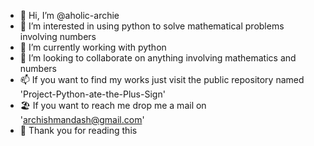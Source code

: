 - 👋 Hi, I’m @aholic-archie
- 👀 I’m interested in using python to solve mathematical problems involving numbers
- 🌱 I’m currently working with python
- 💞️ I’m looking to collaborate on anything involving mathematics and numbers
- 📫 If you want to find my works just visit the public repository named 'Project-Python-ate-the-Plus-Sign'
- 🏖️ If you want to reach me drop me a mail on 'archishmandash@gmail.com'
- 🎷 Thank you for reading this
